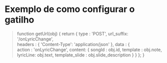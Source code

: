 # Exemplo de como configurar o gatilho
> function getUrl(obj) {
  return {
    type      : 'POST',
    url_suffix: '/onLyricChange',                 
    headers   : { 'Content-Type': 'application/json' },
    data      : {                                 
      action : 'onLyricChange',
      content: {
        songId   : obj.id,
        template : obj.note,
        lyricLine: obj.text,
        template_slide : obj.slide_description
      }
    }
  };
}
